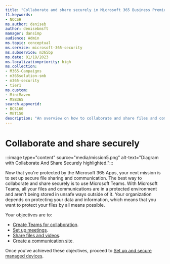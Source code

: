 ```yaml
---
title: "Collaborate and share securely in Microsoft 365 Business Premium"
f1.keywords:
- NOCSH
ms.author: deniseb
author: denisebmsft
manager: dansimp
audience: Admin
ms.topic: conceptual
ms.service: microsoft-365-security
ms.subservice: m365bp
ms.date: 01/18/2023
ms.localizationpriority: high
ms.collection: 
- M365-Campaigns
- m365solution-smb
- m365-security
- tier1
ms.custom:
- MiniMaven
- MSB365
search.appverid:
- BCS160
- MET150
description: "An overview on how to collaborate and share files and communicate securely using Teams in Microsoft 365 Business Premium. In the closed environment provide by Teams, files and communications are free from cyber threats and cyberattacks."
---
```


# Collaborate and share securely

:::image type="content" source="media/mission5.png" alt-text="Diagram with Collaborate And Share Securely highlighted.":::

Now that you're protected by the Microsoft 365 Apps, your next mission is to set up secure file sharing and communication. The best way to collaborate and share securely is to use Microsoft Teams. With Microsoft Teams, all your files and communications are in a protected environment and aren't being stored in unsafe ways outside of it. Your organization depends on protecting your data and information, which means that you want to protect your files by all means possible.

Your objectives are to:

- [Create Teams for collaboration](create-teams-for-collaboration.md).
- [Set up meetings](set-up-meetings.md).
- [Share files and videos](share-files-and-videos.md).
- [Create a communication site](create-communications-site.md).

Once you've achieved these objectives, proceed to [Set up and secure managed devices](m365bp-protect-devices.md).
